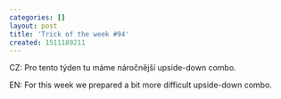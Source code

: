 ```yaml
---
categories: []
layout: post
title: 'Trick of the week #94'
created: 1511189211
---
```

CZ: Pro tento týden tu máme náročnější upside-down combo.<br />

EN: For this week we prepared a bit more difficult upside-down combo.<br />



<div class="youtube-player" data-id="B2DKIZQpzTw"></div>
